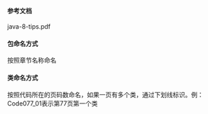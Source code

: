 #### 参考文档
java-8-tips.pdf
#### 包命名方式
按照章节名称命名
#### 类命名方式
按照代码所在的页码数命名，如果一页有多个类，通过下划线标识。例：Code077_01表示第77页第一个类